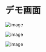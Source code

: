 # デモ画面

![image](https://github.com/user-attachments/assets/70ff677b-d98b-4e6f-9959-37923f2f7b75)

![image](https://github.com/user-attachments/assets/e5587445-48f8-47f2-9902-fe7686c6b6e3)

![image](https://github.com/user-attachments/assets/903546ee-4461-4cd1-80c5-8726994a97f7)
